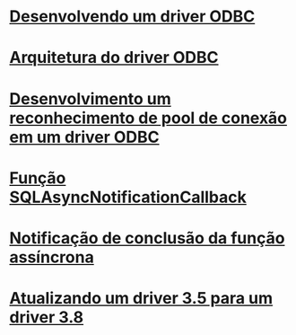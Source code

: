 # [Desenvolvendo um driver ODBC](developing-an-odbc-driver.md)
# [Arquitetura do driver ODBC](odbc-driver-architecture.md)
# [Desenvolvimento um reconhecimento de pool de conexão em um driver ODBC](developing-connection-pool-awareness-in-an-odbc-driver.md)

# [Função SQLAsyncNotificationCallback](sqlasyncnotificationcallback-function.md)
# [Notificação de conclusão da função assíncrona](notification-of-asynchronous-function-completion.md)

# [Atualizando um driver 3.5 para um driver 3.8](upgrading-a-3-5-driver-to-a-3-8-driver.md)
